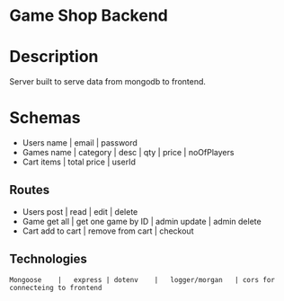 # Game Shop Backend

# Description
 Server built to serve data from mongodb to frontend. 
# Schemas
+ Users
    name | email | password
+ Games
    name    |   category   | desc | qty | price   | noOfPlayers
+ Cart
    items | total price | userId

## Routes
- Users
    post |  read    | edit  | delete
- Game
    get all |   get one game by ID  |   admin update    | admin delete
- Cart
    add to cart |   remove from cart    | checkout
## Technologies
    Mongoose    |   express | dotenv    |   logger/morgan   | cors for connecteing to frontend